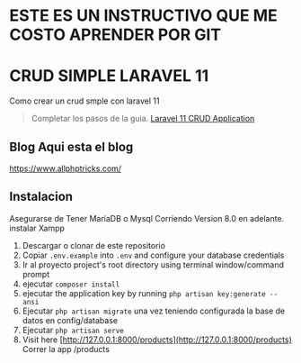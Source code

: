 # ESTE ES UN INSTRUCTIVO QUE ME COSTO APRENDER POR GIT
# CRUD SIMPLE LARAVEL 11
Como crear un crud smple con laravel 11

> Completar los pasos de la guia. [Laravel 11 CRUD Application](https://www.allphptricks.com/simple-laravel-11-crud-application-tutorial/)

## Blog Aqui esta el blog
https://www.allphptricks.com/


## Instalacion
Asegurarse de Tener MariaDB o Mysql Corriendo Version 8.0 en adelante. instalar Xampp

1. Descargar o clonar de este repositorio
2. Copiar `.env.example` into `.env` and configure your database credentials
3. Ir al proyecto project's root directory using terminal window/command prompt
4. ejecutar `composer install`
5. ejecutar the application key by running `php artisan key:generate --ansi`
6. Ejecutar `php artisan migrate` una vez teniendo configurada la base de datos en config/database
7. Ejecutar `php artisan serve`
8. Visit here [http://127.0.0.1:8000/products](http://127.0.0.1:8000/products) Correr la app /products
